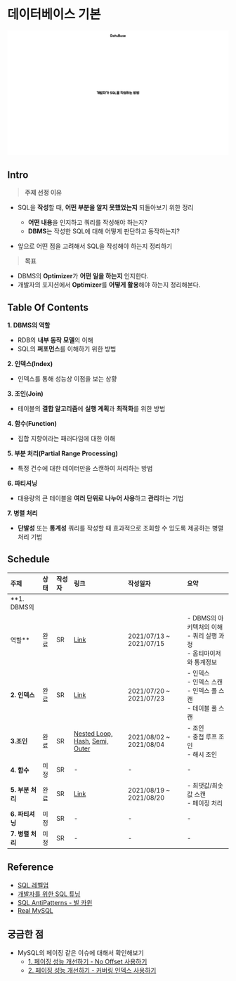 # 데이터베이스 기본

![Database](../images/mysql/mysql_dbms.001.jpeg)

## Intro

> **주제 선정 이유**

- SQL을 **작성**할 때, **어떤 부분을 알지 못했었는지** 되돌아보기 위한 정리
	- **어떤 내용**을 인지하고 쿼리를 작성해야 하는지?
	- **DBMS**는 작성한 SQL에 대해 어떻게 판단하고 동작하는지?

- 앞으로 어떤 점을 고려해서 SQL을 작성해야 하는지 정리하기

> **목표**

- DBMS의 **Optimizer**가 **어떤 일을 하는지** 인지한다.
- 개발자의 포지션에서 **Optimizer**를 **어떻게 활용**해야 하는지 정리해본다.

## Table Of Contents

**1. DBMS의 역할**

- RDB의 **내부 동작 모델**의 이해
- SQL의 **퍼포먼스**를 이해하기 위한 방법

**2. 인덱스(Index)**

- 인덱스를 통해 성능상 이점을 보는 상황

**3. 조인(Join)**

- 테이블의 **결합 알고리즘**에 **실행 계획**과 **최적화**를 위한 방법

**4. 함수(Function)**

- 집합 지향이라는 패러다임에 대한 이해

**5. 부분 처리(Partial Range Processing)**

- 특정 건수에 대한 데이터만을 스캔하여 처리하는 방법

**6. 파티셔닝**

- 대용량의 큰 테이블을 **여러 단위로 나누어 사용**하고 **관리**하는 기법

**7. 병렬 처리**

- **단발성** 또는 **통계성** 쿼리를 작성할 때 효과적으로 조회할 수 있도록 제공하는 병렬 처리 기법

## Schedule

| 주제 | 상태 | 작성자 | 링크 | 작성일자 | 요약 |
| :--- | :--- | :--- | :--- | :--- | :--- |
| **1. DBMS의
역할** | 완료 | SR | [Link](contents/2021-07-17-db-dbms.md) | 2021/07/13 ~ 2021/07/15 | - DBMS의 아키텍처의 이해 <br/> - 쿼리 실행 과정 <br/> - 옵티마이저와 통계정보 |
| **2. 인덱스** | 완료 | SR | [Link](contents/2021-07-23-db-index.md) | 2021/07/20 ~ 2021/07/23 | - 인덱스 <br/> - 인덱스 스캔 <br/> - 인덱스 풀 스캔 <br/> - 테이블 풀 스캔 |
| **3.조인** | 완료 | SR | [Nested Loop, Hash](contents/2021-08-07-db-join.md), [Semi, Outer](contents/2021-08-07-db-join2.md) | 2021/08/02 ~ 2021/08/04 | - 조인 <br/> - 중첩 루프 조인 <br/> - 해시 조인 |
| **4. 함수** | 미정 | SR | - | - | - |
| **5. 부분 처리** | 완료 | SR | [Link](contents/2021-08-21-db-partial.md) | 2021/08/19 ~ 2021/08/20 | - 최댓값/최솟값 스캔 <br/> - 페이징 처리 |
| **6. 파티셔닝** | 미정 | SR | - | - | - |
| **7. 병렬 처리** | 미정 | SR | - | - | - |

## Reference

- [SQL 레벨업](https://www.hanbit.co.kr/store/books/look.php?p_code=B4250257160)
- [개발자를 위한 SQL 튜닝](https://www.hanbit.co.kr/store/books/look.php?p_code=E9267570814)
- [SQL AntiPatterns - 빌 카윈](http://ebook.insightbook.co.kr/book/25)
- [Real MySQL](https://wikibook.co.kr/real-mysql/)

## 궁금한 점

- MySQL의 페이징 같은 이슈에 대해서 확인해보기
	- [1. 페이징 성능 개선하기 - No Offset 사용하기](https://jojoldu.tistory.com/528)
	- [2. 페이징 성능 개선하기 - 커버링 인덱스 사용하기](https://jojoldu.tistory.com/529)
